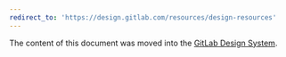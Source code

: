 ```yaml
---
redirect_to: 'https://design.gitlab.com/resources/design-resources'
---
```


The content of this document was moved into the [GitLab Design System](https://design.gitlab.com/).
